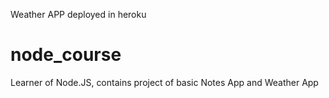 Weather APP deployed in heroku
# node_course
Learner of Node.JS, contains project of basic Notes App and Weather App


